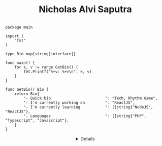 <h1 align="center"> Nicholas Alvi Saputra </h1>

```golang

package main

import (
	"fmt"
)

type Bio map[string]interface{}

func main() {
	for k, v := range GetBio() {
		fmt.Printf("%+v: %+v\n", k, v)
	}
}

func GetBio() Bio {
	return Bio{
		"- Quick bio                        ": "Tech, Rhythm Game",
		"- I'm currently working on         ": "ReactJS",
		"- I'm currently learning           ": []string{"NodeJS", "ReactJS"},
		"- Languages                        ": []string{"PHP", "Typescript", "Javascript"},
	}
}
```

<details align="center">

### Hello, thanks for visiting my Github account! 👋

<img align="right" src="https://github-readme-stats.vercel.app/api?username=kangnikol&show_icons=true&bg_color=1e1e2e&text_color=cdd6f4&icon_color=cba6f7&title_color=94e2d5" />

Nicholas Alvi Saputra  
Software Engineer

---

I'm currently self-learning Back-end & Front-end Programming!
Feel free to reach me on [Email](mailto:nicholasalvisaputra@gmail.com "Nicholas's Email") and [Linkedin](https://www.linkedin.com/in/nicholasalvis/ "Nicholas's Linkedin")

</details>
